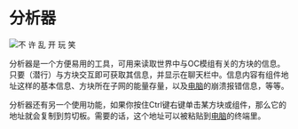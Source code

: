 # 分析器

![不 许 乱 开 玩 笑](oredict:oc:analyzer)

分析器是一个方便易用的工具，可用来读取世界中与OC模组有关的方块的信息。只要（潜行）与方块交互即可获取其信息，并显示在聊天栏中。信息内容有组件地址这样的基本信息、方块所在子网的能量存量，以及[电脑](../general/computer.md)的崩溃报错信息，等等。

分析器还有另一个使用功能，如果你按住Ctrl键右键单击某方块或组件，那么它的地址就会复制到剪切板。需要的话，这个地址可以被粘贴到[电脑](../general/computer.md)的终端里。

